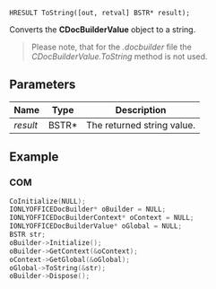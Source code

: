 `HRESULT ToString([out, retval] BSTR* result);`

Converts the **CDocBuilderValue** object to a string.

> Please note, that for the *.docbuilder* file the *CDocBuilderValue.ToString* method is not used.

## Parameters

| Name     | Type   | Description                |
| -------- | ------ | -------------------------- |
| *result* | BSTR\* | The returned string value. |

## Example

### COM

```cpp
CoInitialize(NULL);
IONLYOFFICEDocBuilder* oBuilder = NULL;
IONLYOFFICEDocBuilderContext* oContext = NULL;
IONLYOFFICEDocBuilderValue* oGlobal = NULL;
BSTR str;
oBuilder->Initialize();
oBuilder->GetContext(&oContext);
oContext->GetGlobal(&oGlobal);
oGlobal->ToString(&str);
oBuilder->Dispose();
```
